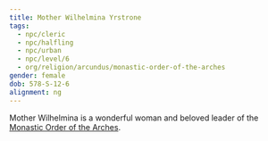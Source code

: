 ```yaml
---
title: Mother Wilhelmina Yrstrone
tags:
  - npc/cleric
  - npc/halfling
  - npc/urban
  - npc/level/6
  - org/religion/arcundus/monastic-order-of-the-arches
gender: female
dob: 578-S-12-6
alignment: ng
---
```


Mother Wilhelmina is a wonderful woman and beloved leader of the [Monastic Order of the Arches](../../org/faith/arcundus/monastic-order-of-the-arches.md).
